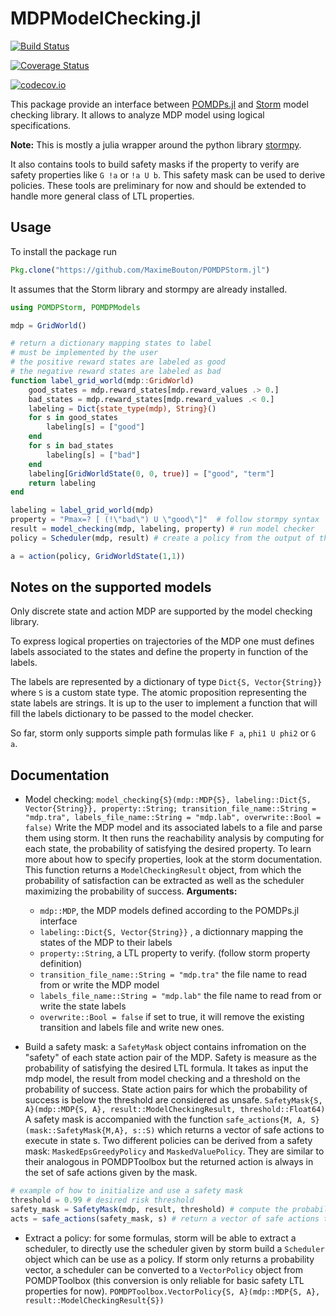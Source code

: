 # MDPModelChecking.jl

[![Build Status](https://travis-ci.org/MaximeBouton/MDPModelChecking.jl.svg?branch=master)](https://travis-ci.org/MaximeBouton/MDPModelChecking.jl)

[![Coverage Status](https://coveralls.io/repos/MaximeBouton/MDPModelChecking.jl/badge.svg?branch=master&service=github)](https://coveralls.io/github/MaximeBouton/MDPModelChecking.jl?branch=master)

[![codecov.io](http://codecov.io/github/MaximeBouton/MDPModelChecking.jl/coverage.svg?branch=master)](http://codecov.io/github/MaximeBouton/MDPModelChecking.jl?branch=master)

This package provide an interface between [POMDPs.jl](https://github.com/JuliaPOMDP/POMDPs.jl) and [Storm](http://www.stormchecker.org/) model checking library. It allows to analyze MDP model using logical specifications.

**Note:** This is mostly a julia wrapper around the python library [stormpy](https://moves-rwth.github.io/stormpy/).

It also contains tools to build safety masks if the property to verify are safety properties like `G !a` or `!a U b`. This safety mask can be used to derive policies. These tools are preliminary for now and should be extended to handle more general class of LTL properties.

## Usage

To install the package run
```julia
Pkg.clone("https://github.com/MaximeBouton/POMDPStorm.jl")
```

It assumes that the Storm library and stormpy are already installed.

```julia
using POMDPStorm, POMDPModels

mdp = GridWorld()

# return a dictionary mapping states to label
# must be implemented by the user
# the positive reward states are labeled as good 
# the negative reward states are labeled as bad
function label_grid_world(mdp::GridWorld)
    good_states = mdp.reward_states[mdp.reward_values .> 0.]
    bad_states = mdp.reward_states[mdp.reward_values .< 0.]
    labeling = Dict{state_type(mdp), String}()
    for s in good_states
        labeling[s] = ["good"]
    end
    for s in bad_states
        labeling[s] = ["bad"]
    end
    labeling[GridWorldState(0, 0, true)] = ["good", "term"]
    return labeling
end

labeling = label_grid_world(mdp)
property = "Pmax=? [ (!\"bad\") U \"good\"]"  # follow stormpy syntax
result = model_checking(mdp, labeling, property) # run model checker
policy = Scheduler(mdp, result) # create a policy from the output of the model checker

a = action(policy, GridWorldState(1,1))

```

## Notes on the supported models

Only discrete state and action MDP are supported by the model checking library. 

To express logical properties on trajectories of the MDP one must defines labels associated to the states and define the property in function of the labels.

The labels are represented by a dictionary of type `Dict{S, Vector{String}}` where `S` is a custom state type. The atomic proposition representing the state labels are strings. It is up to the user to implement a function that will fill the labels dictionary to be passed to the model checker.

So far, storm only supports simple path formulas like `F a`, `phi1 U phi2` or `G a`. 

## Documentation

- Model checking: `model_checking{S}(mdp::MDP{S}, labeling::Dict{S, Vector{String}}, property::String; transition_file_name::String = "mdp.tra", labels_file_name::String = "mdp.lab", overwrite::Bool = false)`
Write the MDP model and its associated labels to a file and parse them using storm. It then runs the reachability analysis by computing for each state,
the probability of satisfying the desired property. To learn more about how to specify properties, look at the storm documentation.
This function returns a `ModelCheckingResult` object, from which the probability of satisfaction can be extracted as well as the scheduler maximizing the probability of success.
  **Arguments:**
  - `mdp::MDP`, the MDP models defined according to the POMDPs.jl interface 
  - `labeling::Dict{S, Vector{String}}` , a dictionnary mapping the states of the MDP to their labels 
  - `property::String`, a LTL property to verify. (follow storm property definition)
  - `transition_file_name::String = "mdp.tra"` the file name to read from or write the MDP model 
  - `labels_file_name::String = "mdp.lab"` the file name to read from or write the state labels 
  - `overwrite::Bool = false` if set to true, it will remove the existing transition and labels file and write new ones. 

- Build a safety mask: a `SafetyMask` object contains infromation on the "safety" of each state action pair of the MDP. Safety is measure as the probability of satisfying the desired LTL formula. It takes as input the mdp model, the result from model checking and a threshold on the probability of success. State action pairs for which the probability of success is below the threshold are considered as unsafe. 
`SafetyMask{S, A}(mdp::MDP{S, A}, result::ModelCheckingResult, threshold::Float64)`
A safety mask is accompanied with the function `safe_actions{M, A, S}(mask::SafetyMask{M,A}, s::S)` which returns a vector of safe actions to execute in state s.
Two different policies can be derived from a safety mask: `MaskedEpsGreedyPolicy` and `MaskedValuePolicy`. They are similar to their analogous in POMDPToolbox but the returned action is always in the set of safe actions given by the mask. 

```julia 
# example of how to initialize and use a safety mask
threshold = 0.99 # desired risk threshold
safety_mask = SafetyMask(mdp, result, threshold) # compute the probability of success for each state action pair, can take a while for large MDPs
acts = safe_actions(safety_mask, s) # return a vector of safe actions to take in state s

```

- Extract a policy: for some formulas, storm will be able to extract a scheduler, to directly use the scheduler given by storm build a `Scheduler` object which can be use as a policy. If storm only returns a probability vector, a scheduler can be converted to a `VectorPolicy` object from POMDPToolbox (this conversion is only reliable for basic safety LTL properties for now).
`POMDPToolbox.VectorPolicy{S, A}(mdp::MDP{S, A}, result::ModelCheckingResult{S})`
